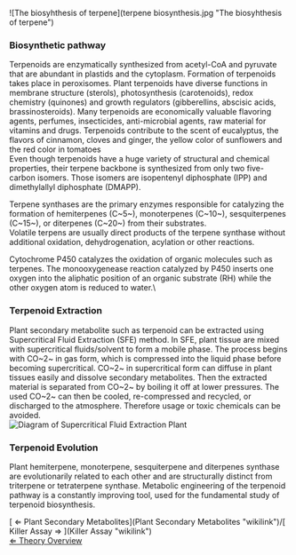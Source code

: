 ![The biosyhthesis of
terpene](terpene biosynthesis.jpg "The biosyhthesis of terpene")

### Biosynthetic pathway

Terpenoids are enzymatically synthesized from acetyl-CoA and pyruvate
that are abundant in plastids and the cytoplasm. Formation of terpenoids
takes place in peroxisomes. Plant terpenoids have diverse functions in
membrane structure (sterols), photosynthesis (carotenoids), redox
chemistry (quinones) and growth regulators (gibberellins, abscisic
acids, brassinosteroids). Many terpenoids are economically valuable
flavoring agents, perfumes, insecticides, anti-microbial agents, raw
material for vitamins and drugs. Terpenoids contribute to the scent of
eucalyptus, the flavors of cinnamon, cloves and ginger, the yellow color
of sunflowers and the red color in tomatoes\
 Even though terpenoids have a huge variety of structural and chemical
properties, their terpene backbone is synthesized from only two
five-carbon isomers. Those isomers are isopentenyl diphosphate (IPP) and
dimethylallyl diphosphate (DMAPP).

Terpene synthases are the primary enzymes responsible for catalyzing the
formation of hemiterpenes (C~5~), monoterpenes (C~10~), sesquiterpenes
(C~15~), or diterpenes (C~20~) from their substrates.\
 Volatile terpens are usually direct products of the terpene synthase
without additional oxidation, dehydrogenation, acylation or other
reactions.

Cytochrome P450 catalyzes the oxidation of organic molecules such as
terpenes. The monooxygenease reaction catalyzed by P450 inserts one
oxygen into the aliphatic position of an organic substrate (RH) while
the other oxygen atom is reduced to water.\

### Terpenoid Extraction

Plant secondary metabolite such as terpenoid can be extracted using
Supercritical Fluid Extraction (SFE) method. In SFE, plant tissue are
mixed with supercritical fluids/solvent to form a mobile phase. The
process begins with CO~2~ in gas form, which is compressed into the
liquid phase before becoming supercritical. CO~2~ in supercritical form
can diffuse in plant tissues easily and dissolve secondary metabolites.
Then the extracted material is separated from CO~2~ by boiling it off at
lower pressures. The used CO~2~ can then be cooled, re-compressed and
recycled, or discharged to the atmosphere. Therefore usage or toxic
chemicals can be avoided.\
 ![Diagram of Supercritical Fluid Extraction
Plant]( SFE.jpg "fig:Diagram of Supercritical Fluid Extraction Plant")

### Terpenoid Evolution

Plant hemiterpene, monoterpene, sesquiterpene and diterpenes synthase
are evolutionarily related to each other and are structurally distinct
from triterpene or tetraterpene synthase. Metabolic engineering of the
terpenoid pathway is a constantly improving tool, used for the
fundamental study of terpenoid biosynthesis.

[ ⇐ Plant Secondary
Metabolites](Plant Secondary Metabolites "wikilink")/[ Killer Assay ⇒
](Killer Assay "wikilink")\
[ ⇐ Theory Overview](PlantLab "wikilink")

